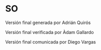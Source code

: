 # SO
Versión final generada por Adrián Quirós     

Versión final verificada por Àdam Gallardo 

Versión final comunicada por Diego Vargas    
